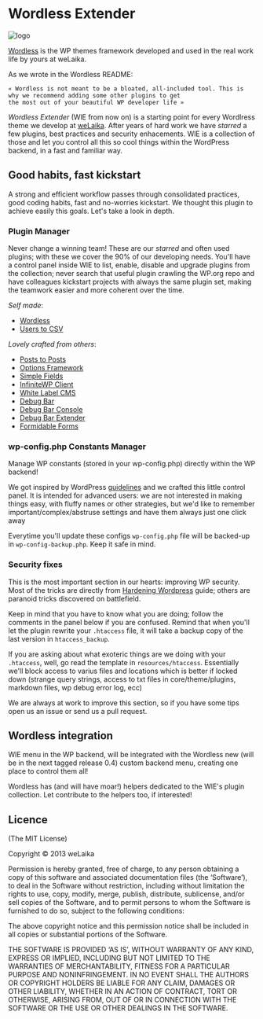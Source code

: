 # Wordless Extender

![logo](http://welaika.github.com/wordless/assets/images/wordless-extender.png)

[Wordless](https://github.com/welaika/wordless) is the WP themes framework developed
and used in the real work life by yours at weLaika.

As we wrote in the Wordless README:

    « Wordless is not meant to be a bloated, all-included tool. This is why we recommend adding some other plugins to get 
    the most out of your beautiful WP developer life »

*Wordless Extender* (WlE from now on) is a starting point for every Wordlress theme
we develop at [weLaika](http://dev.welaika.com).
After years of hard work we have _starred_ a few plugins, best practices and security
enhacements. WlE is a collection of those and let you control all this so cool
things within the WordPress backend, in a fast and familiar way.

## Good habits, fast kickstart

A strong and efficient workflow passes through consolidated practices, good coding
habits, fast and no-worries kickstart. We thought this plugin to achieve easily
this goals. Let's take a look in depth.

### Plugin Manager

Never change a winning team! These are our _starred_ and often used plugins; with these
we cover the 90% of our developing needs.
You'll have a control panel inside WlE to list, enable, disable and upgrade plugins
from the collection; never search that useful plugin crawling the WP.org repo and
have colleagues kickstart projects with always the same plugin set, making the
teamwork easier and more coherent over the time.

_Self made_:

* [Wordless](http://wordpress.org/plugins/wordless/)
* [Users to CSV](http://wordpress.org/plugins/users2csv/)

_Lovely crafted from others_:

* [Posts to Posts](http://wordpress.org/plugins/posts-to-posts/)
* [Options Framework](http://wordpress.org/plugins/options-framework/)
* [Simple Fields](http://wordpress.org/plugins/simple-fields/)
* [InfiniteWP Client](http://wordpress.org/plugins/iwp-client/)
* [White Label CMS](http://wordpress.org/plugins/white-label-cms/)
* [Debug Bar](http://wordpress.org/plugins/debug-bar/)
* [Debug Bar Console](http://wordpress.org/plugins/debug-bar-console/)
* [Debug Bar Extender](http://wordpress.org/plugins/debug-bar-extender/)
* [Formidable Forms](http://wordpress.org/plugins/formidable/)

### wp-config.php Constants Manager

Manage WP constants (stored in your wp-config.php) directly within the WP backend!

We got inspired by WordPress [guidelines](http://codex.wordpress.org/Editing_wp-config.php)
and we crafted this little control panel. It is intended for advanced users: we are
not interested in making things easy, with fluffy names or other strategies, but
we'd like to remember important/complex/abstruse settings and have them always just
one click away

Everytime you'll update these configs `wp-config.php` file will be backed-up in
`wp-config-backup.php`. Keep it safe in mind.

### Security fixes

This is the most important section in our hearts: improving WP security. Most of
the tricks are directly from [Hardening Wordpress](http://codex.wordpress.org/Hardening_WordPress)
guide; others are paranoid tricks discovered on battlefield.

Keep in mind that you have to know what you are doing; follow the comments in the
panel below if you are confused. Remind that when you'll let the plugin rewrite
your `.htaccess` file, it will take a backup copy of the last version in `htaccess_backup`.

If you are asking about what exoteric things are we doing with your `.htaccess`,
well, go read the template in `resources/htaccess`. Essentially we'll block access
to varius files and locations which is better if locked down (strange query strings,
access to txt files in core/theme/plugins, markdown files, wp debug error log, ecc)

We are always at work to improve this section, so if you have some tips open us an
issue or send us a pull request.

## Wordless integration

WlE menu in the WP backend, will be integrated with the Wordless new (will be in
the next tagged release 0.4) custom backend menu, creating one place to control 
them all!

Wordless has (and will have moar!) helpers dedicated to the WlE's plugin collection.
Let contribute to the helpers too, if interested!

## Licence

(The MIT License)

Copyright © 2013 weLaika

Permission is hereby granted, free of charge, to any person obtaining a copy of this software and associated documentation files (the ‘Software’), to deal in the Software without restriction, including without limitation the rights to use, copy, modify, merge, publish, distribute, sublicense, and/or sell copies of the Software, and to permit persons to whom the Software is furnished to do so, subject to the following conditions:

The above copyright notice and this permission notice shall be included in all copies or substantial portions of the Software.

THE SOFTWARE IS PROVIDED ‘AS IS’, WITHOUT WARRANTY OF ANY KIND, EXPRESS OR IMPLIED, INCLUDING BUT NOT LIMITED TO THE WARRANTIES OF MERCHANTABILITY, FITNESS FOR A PARTICULAR PURPOSE AND NONINFRINGEMENT. IN NO EVENT SHALL THE AUTHORS OR COPYRIGHT HOLDERS BE LIABLE FOR ANY CLAIM, DAMAGES OR OTHER LIABILITY, WHETHER IN AN ACTION OF CONTRACT, TORT OR OTHERWISE, ARISING FROM, OUT OF OR IN CONNECTION WITH THE SOFTWARE OR THE USE OR OTHER DEALINGS IN THE SOFTWARE.
